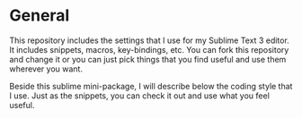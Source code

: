 # General

This repository includes the settings that I use for my Sublime Text 3 editor. It includes snippets, macros, key-bindings, etc. You can fork this repository and change it or you can just pick things that you find useful and use them wherever you want.

Beside this sublime mini-package, I will describe below the coding style that I use. Just as the snippets, you can check it out and use what you feel useful.
